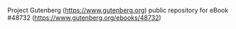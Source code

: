 Project Gutenberg (https://www.gutenberg.org) public repository for eBook #48732 (https://www.gutenberg.org/ebooks/48732)
